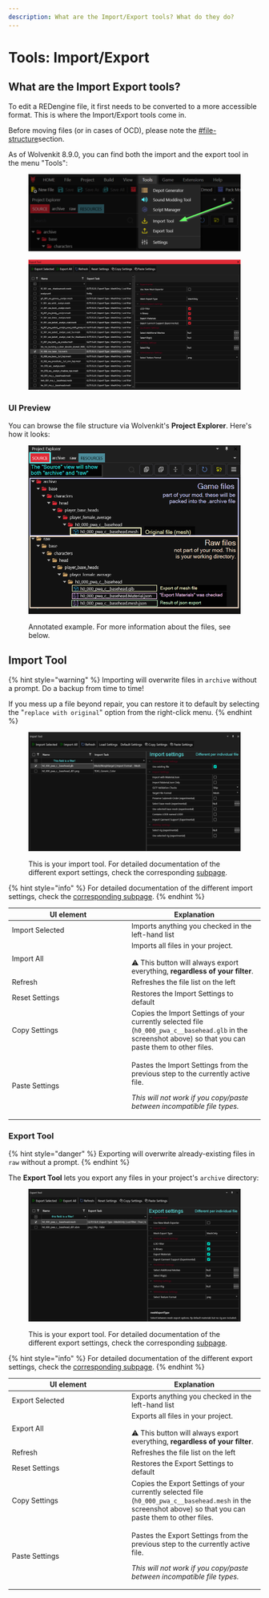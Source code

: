 ```yaml
---
description: What are the Import/Export tools? What do they do?
---
```


# Tools: Import/Export

## What are the Import Export tools?

To edit a REDengine file, it first needs to be converted to a more accessible format. This is where the Import/Export tools come in.

Before moving files (or in cases of OCD), please note the [#file-structure](./#file-structure "mention")section.

As of Wolvenkit 8.9.0, you can find both the import and the export tool in the menu "Tools":&#x20;

<figure><img src="../../../.gitbook/assets/import_export_tool_GUI.png" alt=""><figcaption></figcaption></figure>

<figure><img src="../../../.gitbook/assets/updated_export_tool.png" alt=""><figcaption></figcaption></figure>

### UI Preview

You can browse the file structure via Wolvenkit's **Project Explorer**. Here's how it looks:

<figure><img src="../../../.gitbook/assets/import_export_project_view_explained.png" alt=""><figcaption><p>Annotated example. For more information about the files, see below.</p></figcaption></figure>

## Import Tool

{% hint style="warning" %}
Importing will overwrite files in `archive` without a prompt. Do a backup from time to time!

If you mess up a file beyond repair, you can  restore it to default by selecting the "`replace with original`" option from the right-click menu.
{% endhint %}

<figure><img src="../../../.gitbook/assets/import_tool.png" alt=""><figcaption><p>This is your import tool. For detailed documentation of the different export settings, check the corresponding <a href="../../usage/import-export/import-settings.md">subpage</a>.</p></figcaption></figure>

{% hint style="info" %}
For detailed documentation of the different import settings, check the [corresponding subpage](../../usage/import-export/import-settings.md).
{% endhint %}

<table><thead><tr><th width="225">UI element</th><th>Explanation</th></tr></thead><tbody><tr><td>Import Selected</td><td>Imports anything you checked in the left-hand list</td></tr><tr><td>Import All</td><td>Imports all files in your project.<br><br>⚠ This button will always export everything, <strong>regardless of your filter</strong>.</td></tr><tr><td>Refresh</td><td>Refreshes the file list on the left</td></tr><tr><td>Reset Settings</td><td>Restores the Import Settings to default</td></tr><tr><td>Copy Settings</td><td>Copies the Import Settings of your currently selected file (<code>h0_000_pwa_c__basehead.glb</code> in the screenshot above) so that you can paste them to other files.</td></tr><tr><td>Paste Settings</td><td><p>Pastes the Import Settings from the previous step to the currently active file. </p><p><em>This will not work if you copy/paste between incompatible file types.</em></p></td></tr></tbody></table>

### Export Tool

{% hint style="danger" %}
Exporting will overwrite already-existing files in `raw` without a prompt.
{% endhint %}

The **Export Tool** lets you export any files in your project's `archive` directory:

<figure><img src="../../../.gitbook/assets/export_tool.png" alt=""><figcaption><p>This is your export tool. For detailed documentation of the different export settings, check the corresponding <a href="export-settings.md">subpage</a>.</p></figcaption></figure>

{% hint style="info" %}
For detailed documentation of the different export settings, check the [corresponding subpage](export-settings.md).
{% endhint %}

<table><thead><tr><th width="225">UI element</th><th>Explanation</th></tr></thead><tbody><tr><td>Export Selected</td><td>Exports anything you checked in the left-hand list</td></tr><tr><td>Export All</td><td>Exports all files in your project.<br><br>⚠ This button will always export everything, <strong>regardless of your filter</strong>.</td></tr><tr><td>Refresh</td><td>Refreshes the file list on the left</td></tr><tr><td>Reset Settings</td><td>Restores the Export Settings to default</td></tr><tr><td>Copy Settings</td><td>Copies the Export Settings of your currently selected file (<code>h0_000_pwa_c__basehead.mesh</code> in the screenshot above) so that you can paste them to other files.</td></tr><tr><td>Paste Settings</td><td><p>Pastes the Export Settings from the previous step to the currently active file. </p><p><em>This will not work if you copy/paste between incompatible file types.</em></p></td></tr></tbody></table>


